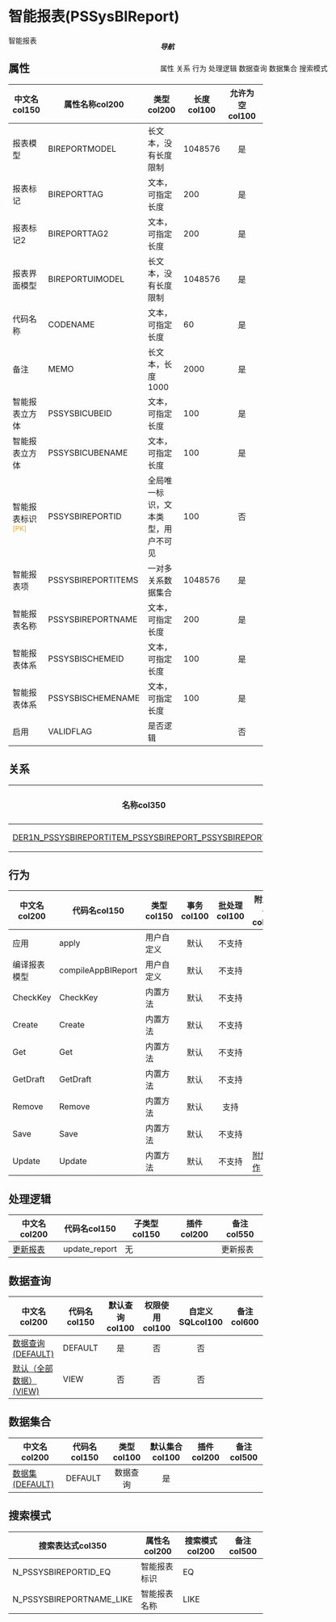 # 智能报表(PSSysBIReport)  <!-- {docsify-ignore-all} -->


智能报表


## 属性
|    中文名col150 | 属性名称col200           | 类型col200     | 长度col100    |允许为空col100    |  备注col500  |
| --------   |------------| -----  | -----  | :----: | -------- |
|报表模型|BIREPORTMODEL|长文本，没有长度限制|1048576|是||
|报表标记|BIREPORTTAG|文本，可指定长度|200|是||
|报表标记2|BIREPORTTAG2|文本，可指定长度|200|是||
|报表界面模型|BIREPORTUIMODEL|长文本，没有长度限制|1048576|是||
|代码名称|CODENAME|文本，可指定长度|60|是||
|备注|MEMO|长文本，长度1000|2000|是||
|智能报表立方体|PSSYSBICUBEID|文本，可指定长度|100|是||
|智能报表立方体|PSSYSBICUBENAME|文本，可指定长度|100|是||
|智能报表标识<sup class="footnote-symbol"><font color=orange>[PK]</font></sup>|PSSYSBIREPORTID|全局唯一标识，文本类型，用户不可见|100|否||
|智能报表项|PSSYSBIREPORTITEMS|一对多关系数据集合|1048576|是||
|智能报表名称|PSSYSBIREPORTNAME|文本，可指定长度|200|是||
|智能报表体系|PSSYSBISCHEMEID|文本，可指定长度|100|是||
|智能报表体系|PSSYSBISCHEMENAME|文本，可指定长度|100|是||
|启用|VALIDFLAG|是否逻辑||否||


## 关系

<el-row>
<el-tabs v-model="show_der">
<el-tab-pane label="主关系" name="major">

| 名称col350     |   从实体col200 | 关系类型col200     |   备注col500  |
| -------- |---------- |------------|----- |
|[DER1N_PSSYSBIREPORTITEM_PSSYSBIREPORT_PSSYSBIREPORTID](der/DER1N_PSSYSBIREPORTITEM_PSSYSBIREPORT_PSSYSBIREPORTID)|[智能报表项(PSSYSBIREPORTITEM)](module/extension/PSSysBIReportItem)|1:N关系||


</el-tab-pane>
</el-tabs>
</el-row>

## 行为
| 中文名col200    | 代码名col150    | 类型col150    | 事务col100   | 批处理col100   | 附加操作col100  | 插件col150    |  备注col300  |
| -------- |---------- |----------- |:----:|:----:|---------| ----- | ----- |
|应用|apply|用户自定义|默认|不支持||||
|编译报表模型|compileAppBIReport|用户自定义|默认|不支持||||
|CheckKey|CheckKey|内置方法|默认|不支持||||
|Create|Create|内置方法|默认|不支持||||
|Get|Get|内置方法|默认|不支持||||
|GetDraft|GetDraft|内置方法|默认|不支持||||
|Remove|Remove|内置方法|默认|支持||||
|Save|Save|内置方法|默认|不支持||||
|Update|Update|内置方法|默认|不支持|[附加操作](index/action_logic_index#PSSysBIReport_Update)|||

## 处理逻辑
| 中文名col200    | 代码名col150    | 子类型col150    | 插件col200    |  备注col550  |
| -------- |---------- |----------- |------------|----------|
|[更新报表](module/extension/PSSysBIReport/logic/update_report)|update_report|无||更新报表|

## 数据查询
| 中文名col200    | 代码名col150    | 默认查询col100 | 权限使用col100 | 自定义SQLcol100 |  备注col600|
| --------  | --------   | :----:  |:----:  | :----:  |----- |
|[数据查询(DEFAULT)](module/extension/PSSysBIReport/query/Default)|DEFAULT|是|否 |否 ||
|[默认（全部数据）(VIEW)](module/extension/PSSysBIReport/query/View)|VIEW|否|否 |否 ||

## 数据集合
| 中文名col200  | 代码名col150  | 类型col100 | 默认集合col100 |   插件col200|   备注col500|
| --------  | --------   | :----:   | :----:   | ----- |----- |
|[数据集(DEFAULT)](module/extension/PSSysBIReport/dataset/Default)|DEFAULT|数据查询|是|||

## 搜索模式
|   搜索表达式col350   |    属性名col200    |    搜索模式col200        |备注col500  |
| -------- |------------|------------|------|
|N_PSSYSBIREPORTID_EQ|智能报表标识|EQ||
|N_PSSYSBIREPORTNAME_LIKE|智能报表名称|LIKE||

<div style="display: block; overflow: hidden; position: fixed; top: 140px; right: 100px;">

##### 导航
<el-anchor >
<el-anchor-link :href="`#/module/extension/PSSysBIReport?id=属性`">
  属性
</el-anchor-link>
<el-anchor-link :href="`#/module/extension/PSSysBIReport?id=关系`">
  关系
</el-anchor-link>
<el-anchor-link :href="`#/module/extension/PSSysBIReport?id=行为`">
  行为
</el-anchor-link>
<el-anchor-link :href="`#/module/extension/PSSysBIReport?id=处理逻辑`">
  处理逻辑
</el-anchor-link>
<el-anchor-link :href="`#/module/extension/PSSysBIReport?id=数据查询`">
  数据查询
</el-anchor-link>
<el-anchor-link :href="`#/module/extension/PSSysBIReport?id=数据集合`">
  数据集合
</el-anchor-link>
<el-anchor-link :href="`#/module/extension/PSSysBIReport?id=搜索模式`">
  搜索模式
</el-anchor-link>
</el-anchor>
</div>

<script>
 const { createApp } = Vue
  createApp({
    data() {
      return {
show_der:'major',


      }
    },
    methods: {
    }
  }).use(ElementPlus).mount('#app')
</script>